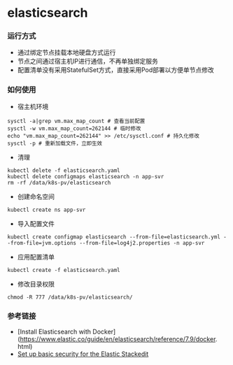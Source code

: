 # elasticsearch

### 运行方式
- 通过绑定节点挂载本地硬盘方式运行
- 节点之间通过宿主机IP进行通信，不再单独绑定服务
- 配置清单没有采用StatefulSet方式，直接采用Pod部署以方便单节点修改

### 如何使用
- 宿主机环境
```
sysctl -a|grep vm.max_map_count # 查看当前配置
sysctl -w vm.max_map_count=262144 # 临时修改
echo "vm.max_map_count=262144" >> /etc/sysctl.conf # 持久化修改
sysctl -p # 重新加载文件，立即生效
```
- 清理
```
kubectl delete -f elasticsearch.yaml
kubectl delete configmaps elasticsearch -n app-svr
rm -rf /data/k8s-pv/elasticsearch
```
- 创建命名空间
```
kubectl create ns app-svr
```
- 导入配置文件
```
kubectl create configmap elasticsearch --from-file=elasticsearch.yml --from-file=jvm.options --from-file=log4j2.properties -n app-svr
```
- 应用配置清单
```
kubectl create -f elasticsearch.yaml
```
- 修改目录权限
```
chmod -R 777 /data/k8s-pv/elasticsearch/
```

### 参考链接
- [Install Elasticsearch with Docker](https://www.elastic.co/guide/en/elasticsearch/reference/7.9/docker.
html)
- [Set up basic security for the Elastic Stackedit](https://www.elastic.co/guide/en/elasticsearch/reference/current/security-basic-setup.html)
